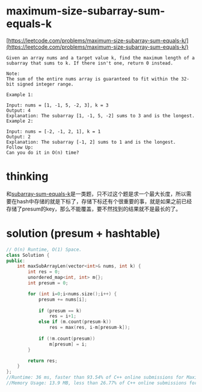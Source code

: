 # maximum-size-subarray-sum-equals-k

[https://leetcode.com/problems/maximum-size-subarray-sum-equals-k/](https://leetcode.com/problems/maximum-size-subarray-sum-equals-k/)

```
Given an array nums and a target value k, find the maximum length of a subarray that sums to k. If there isn't one, return 0 instead.

Note:
The sum of the entire nums array is guaranteed to fit within the 32-bit signed integer range.

Example 1:

Input: nums = [1, -1, 5, -2, 3], k = 3
Output: 4 
Explanation: The subarray [1, -1, 5, -2] sums to 3 and is the longest.
Example 2:

Input: nums = [-2, -1, 2, 1], k = 1
Output: 2 
Explanation: The subarray [-1, 2] sums to 1 and is the longest.
Follow Up:
Can you do it in O(n) time?
```

# thinking

和[subarray-sum-equals-k](https://github.com/xuwenzhi/leetcode/blob/master/array/subarray-sum-equals-k.md)是一类题，只不过这个题是求一个最大长度，所以需要在hash中存储的就是下标了，存储下标还有个很重要的事，就是如果之前已经存储了presum的key，那么不能覆盖，要不然找到的结果就不是最长的了。

# solution (presum + hashtable)

```c++
// O(n) Runtime, O(1) Space.
class Solution {
public:
    int maxSubArrayLen(vector<int>& nums, int k) {
        int res = 0;
        unordered_map<int, int> m{};
        int presum = 0;

        for (int i=0;i<nums.size();i++) {
            presum += nums[i];
            
            if (presum == k) 
                res = i+1;
            else if (m.count(presum-k)) 
                res = max(res, i-m[presum-k]);
            
            if (!m.count(presum)) 
                m[presum] = i;
        }

        return res;
    }
};
//Runtime: 36 ms, faster than 93.54% of C++ online submissions for Maximum Size Subarray Sum Equals k.
//Memory Usage: 13.9 MB, less than 26.77% of C++ online submissions for Maximum Size Subarray Sum Equals k.
```